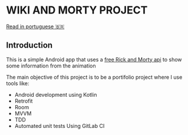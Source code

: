 # WIKI AND MORTY PROJECT

[Read in portuguese :brazil:](https://gitlab.com/Ferreira.will/wiki-and-morty)

## Introduction

This is a simple Android app that uses a [free Rick and Morty api](https://rickandmortyapi.com/) to show some information from the animation

The main objective of this project is to be a portifolio project where I use tools like:
* Android development using Kotlin
* Retrofit
* Room
* MVVM
* TDD
* Automated unit tests Using GitLab CI